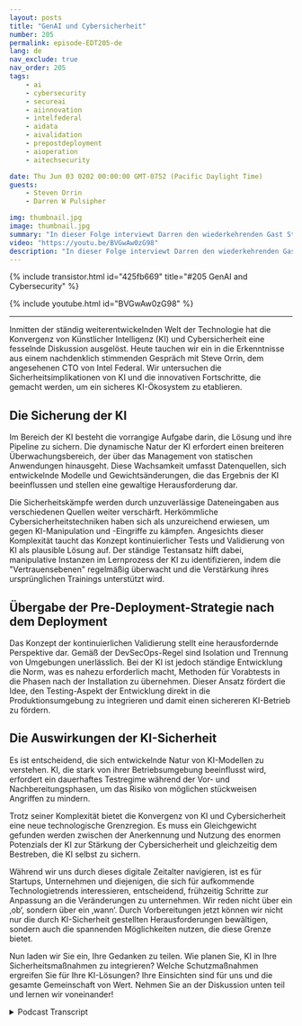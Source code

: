 ```yaml
---
layout: posts
title: "GenAI und Cybersicherheit"
number: 205
permalink: episode-EDT205-de
lang: de
nav_exclude: true
nav_order: 205
tags:
    - ai
    - cybersecurity
    - secureai
    - aiinnovation
    - intelfederal
    - aidata
    - aivalidation
    - prepostdeployment
    - aioperation
    - aitechsecurity

date: Thu Jun 03 0202 00:00:00 GMT-0752 (Pacific Daylight Time)
guests:
    - Steven Orrin
    - Darren W Pulsipher

img: thumbnail.jpg
image: thumbnail.jpg
summary: "In dieser Folge interviewt Darren den wiederkehrenden Gast Steve Orrin, CTO von Intel Federal, über die Schnittstelle zwischen Künstlicher Intelligenz (KI) und Cybersicherheit. Das Potenzial der KI zur Stärkung der Cybersicherheit zu nutzen und gleichzeitig die Sicherheit der KI selbst zu gewährleisten, erfordert ein Gleichgewicht, das eine frühzeitige Vorbereitung und innovative Strategien erfordert."
video: "https://youtu.be/BVGwAw0zG98"
description: "In dieser Folge interviewt Darren den wiederkehrenden Gast Steve Orrin, CTO von Intel Federal, über die Schnittstelle zwischen Künstlicher Intelligenz (KI) und Cybersicherheit. Das Potenzial der KI zur Stärkung der Cybersicherheit zu nutzen und gleichzeitig die Sicherheit der KI selbst zu gewährleisten, erfordert ein Gleichgewicht, das eine frühzeitige Vorbereitung und innovative Strategien erfordert."
---
```


<div>
{% include transistor.html id="425fb669" title="#205 GenAI and Cybersecurity" %}

{% include youtube.html id="BVGwAw0zG98" %}
</div>

---

Inmitten der ständig weiterentwickelnden Welt der Technologie hat die Konvergenz von Künstlicher Intelligenz (KI) und Cybersicherheit eine fesselnde Diskussion ausgelöst. Heute tauchen wir ein in die Erkenntnisse aus einem nachdenklich stimmenden Gespräch mit Steve Orrin, dem angesehenen CTO von Intel Federal. Wir untersuchen die Sicherheitsimplikationen von KI und die innovativen Fortschritte, die gemacht werden, um ein sicheres KI-Ökosystem zu etablieren.

## Die Sicherung der KI

Im Bereich der KI besteht die vorrangige Aufgabe darin, die Lösung und ihre Pipeline zu sichern. Die dynamische Natur der KI erfordert einen breiteren Überwachungsbereich, der über das Management von statischen Anwendungen hinausgeht. Diese Wachsamkeit umfasst Datenquellen, sich entwickelnde Modelle und Gewichtsänderungen, die das Ergebnis der KI beeinflussen und stellen eine gewaltige Herausforderung dar.

Die Sicherheitskämpfe werden durch unzuverlässige Dateneingaben aus verschiedenen Quellen weiter verschärft. Herkömmliche Cybersicherheitstechniken haben sich als unzureichend erwiesen, um gegen KI-Manipulation und -Eingriffe zu kämpfen. Angesichts dieser Komplexität taucht das Konzept kontinuierlicher Tests und Validierung von KI als plausible Lösung auf. Der ständige Testansatz hilft dabei, manipulative Instanzen im Lernprozess der KI zu identifizieren, indem die "Vertrauensebenen" regelmäßig überwacht und die Verstärkung ihres ursprünglichen Trainings unterstützt wird.

## Übergabe der Pre-Deployment-Strategie nach dem Deployment

Das Konzept der kontinuierlichen Validierung stellt eine herausfordernde Perspektive dar. Gemäß der DevSecOps-Regel sind Isolation und Trennung von Umgebungen unerlässlich. Bei der KI ist jedoch ständige Entwicklung die Norm, was es nahezu erforderlich macht, Methoden für Vorabtests in die Phasen nach der Installation zu übernehmen. Dieser Ansatz fördert die Idee, den Testing-Aspekt der Entwicklung direkt in die Produktionsumgebung zu integrieren und damit einen sichereren KI-Betrieb zu fördern.

## Die Auswirkungen der KI-Sicherheit

Es ist entscheidend, die sich entwickelnde Natur von KI-Modellen zu verstehen. KI, die stark von ihrer Betriebsumgebung beeinflusst wird, erfordert ein dauerhaftes Testregime während der Vor- und Nachbereitungsphasen, um das Risiko von möglichen stückweisen Angriffen zu mindern.

Trotz seiner Komplexität bietet die Konvergenz von KI und Cybersicherheit eine neue technologische Grenzregion. Es muss ein Gleichgewicht gefunden werden zwischen der Anerkennung und Nutzung des enormen Potenzials der KI zur Stärkung der Cybersicherheit und gleichzeitig dem Bestreben, die KI selbst zu sichern.

Während wir uns durch dieses digitale Zeitalter navigieren, ist es für Startups, Unternehmen und diejenigen, die sich für aufkommende Technologietrends interessieren, entscheidend, frühzeitig Schritte zur Anpassung an die Veränderungen zu unternehmen. Wir reden nicht über ein ‚ob‘, sondern über ein ‚wann‘. Durch Vorbereitungen jetzt können wir nicht nur die durch KI-Sicherheit gestellten Herausforderungen bewältigen, sondern auch die spannenden Möglichkeiten nutzen, die diese Grenze bietet.

Nun laden wir Sie ein, Ihre Gedanken zu teilen. Wie planen Sie, KI in Ihre Sicherheitsmaßnahmen zu integrieren? Welche Schutzmaßnahmen ergreifen Sie für Ihre KI-Lösungen? Ihre Einsichten sind für uns und die gesamte Gemeinschaft von Wert. Nehmen Sie an der Diskussion unten teil und lernen wir voneinander!



<details>
<summary> Podcast Transcript </summary>

<p></p>

</details>
